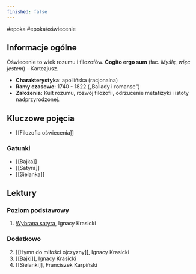 ```yaml
---
finished: false
---
```

#epoka #epoka/oświecenie
## Informacje ogólne
Oświecenie to wiek rozumu i filozofów. **Cogito ergo sum** (łac. *Myślę, więc jestem*) - Kartezjusz. 
- **Charakterystyka**: apollińska (racjonalna)
- **Ramy czasowe:** 1740 - 1822 („Ballady i romanse")
- **Założenia:** Kult rozumu, rozwój filozofii, odrzucenie metafizyki i istoty nadprzyrodzonej.
## Kluczowe pojęcia
- [[Filozofia oświecenia]]
### Gatunki
- [[Bajka]]
- [[Satyra]]
- [[Sielanka]]
## Lektury

### Poziom podstawowy
1. [Wybrana satyra](Satyry.md), Ignacy Krasicki
### Dodatkowo
2. [[Hymn do miłości ojczyzny]], Ignacy Krasicki
3. [[Bajki]], Ignacy Krasicki
4. [[Sielanki]], Franciszek Karpiński